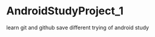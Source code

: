 AndroidStudyProject_1
=====================

learn git and github
save different trying of android study
